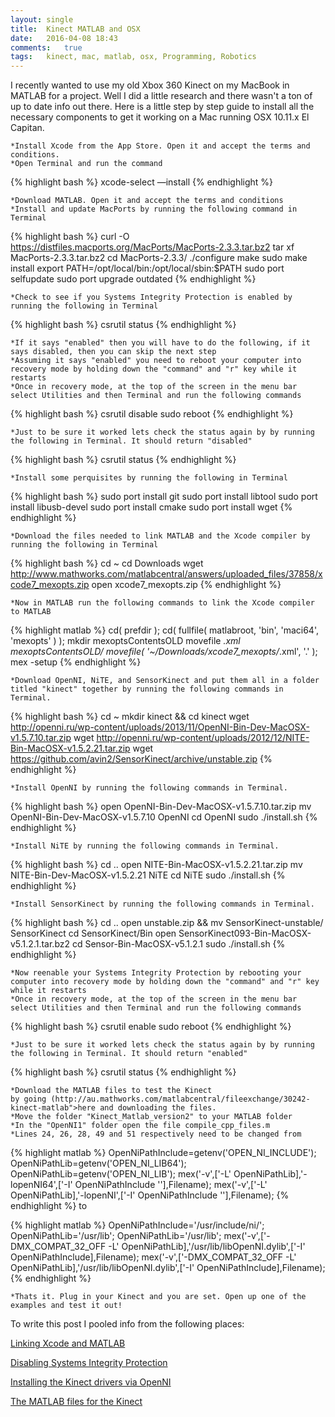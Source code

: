 ```yaml
---
layout: single
title:  Kinect MATLAB and OSX
date:   2016-04-08 18:43
comments:   true
tags:   kinect, mac, matlab, osx, Programming, Robotics
---
```

I recently wanted to use my old Xbox 360 Kinect on my MacBook in MATLAB for a project. Well I did a little research and there wasn't a ton of up to date info out there. Here is a little step by step guide to install all the necessary components to get it working on a Mac running OSX 10.11.x El Capitan.

    *Install Xcode from the App Store. Open it and accept the terms and conditions.
    *Open Terminal and run the command

{% highlight bash %}
xcode-select —install
{% endhighlight %}

    *Download MATLAB. Open it and accept the terms and conditions
    *Install and update MacPorts by running the following command in Terminal

{% highlight bash %}
curl -O https://distfiles.macports.org/MacPorts/MacPorts-2.3.3.tar.bz2
tar xf MacPorts-2.3.3.tar.bz2
cd MacPorts-2.3.3/
./configure
make
sudo make install
export PATH=/opt/local/bin:/opt/local/sbin:$PATH
sudo port selfupdate
sudo port upgrade outdated
{% endhighlight %}

    *Check to see if you Systems Integrity Protection is enabled by running the following in Terminal


{% highlight bash %}
csrutil status
{% endhighlight %}

    *If it says "enabled" then you will have to do the following, if it says disabled, then you can skip the next step
    *Assuming it says "enabled" you need to reboot your computer into recovery mode by holding down the "command" and "r" key while it restarts
    *Once in recovery mode, at the top of the screen in the menu bar select Utilities and then Terminal and run the following commands

{% highlight bash %}
csrutil disable sudo reboot
{% endhighlight %}

    *Just to be sure it worked lets check the status again by by running the following in Terminal. It should return "disabled"

{% highlight bash %}
csrutil status
{% endhighlight %}

    *Install some perquisites by running the following in Terminal

{% highlight bash %}
sudo port install git
sudo port install libtool
sudo port install libusb-devel
sudo port install cmake
sudo port install wget
{% endhighlight %}

    *Download the files needed to link MATLAB and the Xcode compiler by running the following in Terminal

{% highlight bash %}
cd ~
cd Downloads
wget http://www.mathworks.com/matlabcentral/answers/uploaded_files/37858/xcode7_mexopts.zip
open xcode7_mexopts.zip
{% endhighlight %}

    *Now in MATLAB run the following commands to link the Xcode compiler to MATLAB

{% highlight matlab %}
cd( prefdir );
cd( fullfile( matlabroot, 'bin', 'maci64', 'mexopts' ) );
mkdir mexoptsContentsOLD
movefile *.xml mexoptsContentsOLD/
movefile( '~/Downloads/xcode7_mexopts/*.xml', '.' );
mex -setup
{% endhighlight %}

    *Download OpenNI, NiTE, and SensorKinect and put them all in a folder titled "kinect" together by running the following commands in Terminal.

{% highlight bash %}
cd ~
mkdir kinect && cd kinect
wget http://openni.ru/wp-content/uploads/2013/11/OpenNI-Bin-Dev-MacOSX-v1.5.7.10.tar.zip
wget http://openni.ru/wp-content/uploads/2012/12/NITE-Bin-MacOSX-v1.5.2.21.tar.zip
wget https://github.com/avin2/SensorKinect/archive/unstable.zip
{% endhighlight %}

    *Install OpenNI by running the following commands in Terminal.

{% highlight bash %}
open OpenNI-Bin-Dev-MacOSX-v1.5.7.10.tar.zip
mv OpenNI-Bin-Dev-MacOSX-v1.5.7.10 OpenNI
cd OpenNI
sudo ./install.sh
{% endhighlight %}

    *Install NiTE by running the following commands in Terminal.

{% highlight bash %}
cd ..
open NITE-Bin-MacOSX-v1.5.2.21.tar.zip
mv NITE-Bin-Dev-MacOSX-v1.5.2.21 NiTE
cd NiTE
sudo ./install.sh
{% endhighlight %}

    *Install SensorKinect by running the following commands in Terminal.

{% highlight bash %}
cd ..
open unstable.zip && mv SensorKinect-unstable/ SensorKinect
cd SensorKinect/Bin
open SensorKinect093-Bin-MacOSX-v5.1.2.1.tar.bz2
cd Sensor-Bin-MacOSX-v5.1.2.1
sudo ./install.sh
{% endhighlight %}

    *Now reenable your Systems Integrity Protection by rebooting your computer into recovery mode by holding down the "command" and "r" key while it restarts
    *Once in recovery mode, at the top of the screen in the menu bar select Utilities and then Terminal and run the following commands

{% highlight bash %}
csrutil enable
sudo reboot 
{% endhighlight %}

    *Just to be sure it worked lets check the status again by by running the following in Terminal. It should return "enabled"

{% highlight bash %}
csrutil status
{% endhighlight %}

    *Download the MATLAB files to test the Kinect by going (http://au.mathworks.com/matlabcentral/fileexchange/30242-kinect-matlab">here and downloading the files.
    *Move the folder "Kinect_Matlab_version2" to your MATLAB folder
    *In the "OpenNI1" folder open the file compile_cpp_files.m
    *Lines 24, 26, 28, 49 and 51 respectively need to be changed from

{% highlight matlab %}
OpenNiPathInclude=getenv('OPEN_NI_INCLUDE');
OpenNiPathLib=getenv('OPEN_NI_LIB64');
OpenNiPathLib=getenv('OPEN_NI_LIB');
mex('-v',['-L' OpenNiPathLib],'-lopenNI64',['-I' OpenNiPathInclude '\'],Filename);
mex('-v',['-L' OpenNiPathLib],'-lopenNI',['-I' OpenNiPathInclude '\'],Filename);
{% endhighlight %}
to

{% highlight matlab %}
OpenNiPathInclude='/usr/include/ni/';
OpenNiPathLib='/usr/lib';
OpenNiPathLib='/usr/lib';
mex('-v',['-DMX_COMPAT_32_OFF -L' OpenNiPathLib],'/usr/lib/libOpenNI.dylib',['-I' OpenNiPathInclude],Filename);
mex('-v',['-DMX_COMPAT_32_OFF -L' OpenNiPathLib],'/usr/lib/libOpenNI.dylib',['-I' OpenNiPathInclude],Filename);
{% endhighlight %}

    *Thats it. Plug in your Kinect and you are set. Open up one of the examples and test it out!

To write this post I pooled info from the following places:

[Linking Xcode and MATLAB](http://www.mathworks.com/matlabcentral/answers/246507-why-can-t-mex-find-a-supported-compiler-in-matlab-r2015b-after-i-upgraded-to-xcode-7-0)

[Disabling Systems Integrity Protection](http://apple.stackexchange.com/questions/208478/how-do-i-disable-system-integrity-protection-sip-aka-rootless-on-os-x-10-11)

[Installing the Kinect drivers via OpenNI](http://sjtrny.com/posts/2013/2/12/kinect-and-matlab-os-x-via-openni.html)

[The MATLAB files for the Kinect](http://au.mathworks.com/matlabcentral/fileexchange/30242-kinect-matlab)
